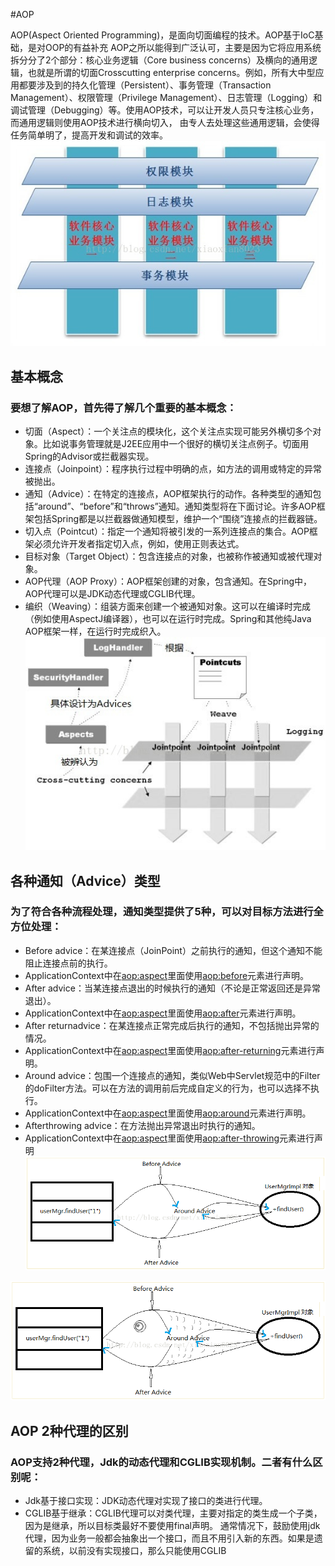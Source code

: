 #AOP

   AOP(Aspect Oriented Programming)，是面向切面编程的技术。AOP基于IoC基础，是对OOP的有益补充
   AOP之所以能得到广泛认可，主要是因为它将应用系统拆分分了2个部分：核心业务逻辑（Core business concerns）及横向的通用逻辑，也就是所谓的切面Crosscutting enterprise concerns。例如，所有大中型应用都要涉及到的持久化管理（Persistent）、事务管理（Transaction Management）、权限管理（Privilege Management）、日志管理（Logging）和调试管理（Debugging）等。使用AOP技术，可以让开发人员只专注核心业务，而通用逻辑则使用AOP技术进行横向切入，
   由专人去处理这些通用逻辑，会使得任务简单明了，提高开发和调试的效率。
   ![img](20131211095455406.jpg)
   
## 基本概念
   ### 要想了解AOP，首先得了解几个重要的基本概念：

 * 切面（Aspect）：一个关注点的模块化，这个关注点实现可能另外横切多个对象。比如说事务管理就是J2EE应用中一个很好的横切关注点例子。切面用Spring的Advisor或拦截器实现。
 * 连接点（Joinpoint）：程序执行过程中明确的点，如方法的调用或特定的异常被抛出。
 * 通知（Advice）：在特定的连接点，AOP框架执行的动作。各种类型的通知包括“around”、“before”和“throws”通知。通知类型将在下面讨论。许多AOP框架包括Spring都是以拦截器做通知模型，维护一个“围绕”连接点的拦截器链。
 * 切入点（Pointcut）：指定一个通知将被引发的一系列连接点的集合。AOP框架必须允许开发者指定切入点，例如，使用正则表达式。
 * 目标对象（Target Object）：包含连接点的对象，也被称作被通知或被代理对象。
 * AOP代理（AOP Proxy）：AOP框架创建的对象，包含通知。在Spring中，AOP代理可以是JDK动态代理或CGLIB代理。
 * 编织（Weaving）：组装方面来创建一个被通知对象。这可以在编译时完成（例如使用AspectJ编译器），也可以在运行时完成。Spring和其他纯Java AOP框架一样，在运行时完成织入。
 ![img](20131211093958187.jpg)
 
 ## 各种通知（Advice）类型 
  ### 为了符合各种流程处理，通知类型提供了5种，可以对目标方法进行全方位处理：
  * Before advice：在某连接点（JoinPoint）之前执行的通知，但这个通知不能阻止连接点前的执行。
  * ApplicationContext中在<aop:aspect>里面使用<aop:before>元素进行声明。
  * After advice：当某连接点退出的时候执行的通知（不论是正常返回还是异常退出）。
  * ApplicationContext中在<aop:aspect>里面使用<aop:after>元素进行声明。
  * After returnadvice：在某连接点正常完成后执行的通知，不包括抛出异常的情况。
  * ApplicationContext中在<aop:aspect>里面使用<aop:after-returning>元素进行声明。
  * Around advice：包围一个连接点的通知，类似Web中Servlet规范中的Filter的doFilter方法。可以在方法的调用前后完成自定义的行为，也可以选择不执行。
  * ApplicationContext中在<aop:aspect>里面使用<aop:around>元素进行声明。
  * Afterthrowing advice：在方法抛出异常退出时执行的通知。
  * ApplicationContext中在<aop:aspect>里面使用<aop:after-throwing>元素进行声明
  ![img](20131211234008546.png)
  
  ![img](20131212093444812.png)
  
  ## AOP 2种代理的区别
   ### AOP支持2种代理，Jdk的动态代理和CGLIB实现机制。二者有什么区别呢：
   * Jdk基于接口实现：JDK动态代理对实现了接口的类进行代理。
   * CGLIB基于继承：CGLIB代理可以对类代理，主要对指定的类生成一个子类，因为是继承，所以目标类最好不要使用final声明。 
       通常情况下，鼓励使用jdk代理，因为业务一般都会抽象出一个接口，而且不用引入新的东西。如果是遗留的系统，以前没有实现接口，那么只能使用CGLIB
 
